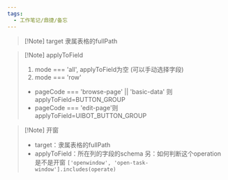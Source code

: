 ```yaml
---
tags:
  - 工作笔记/鼎捷/备忘
---
```

>[!Note] target
>隶属表格的fullPath

>[!Note] applyToField
>1. mode === 'all', applyToField为空 (可以手动选择字段)
>2. mode === 'row'
>	- pageCode === 'browse-page' || 'basic-data' 则applyToField=BUTTON_GROUP
>	- pageCode === 'edit-page'则applyToField=UIBOT_BUTTON_GROUP

>[!Note] 开窗
>- target：隶属表格的fullPath
>- applyToField：所在列的字段的schema
>另：如何判断这个operation是不是开窗
>`['openwindow', 'open-task-window'].includes(operate)`
